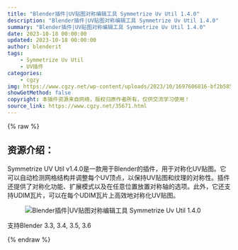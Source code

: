 ```yaml
---
title: "Blender插件|UV贴图对称编辑工具 Symmetrize Uv Util 1.4.0"
description: "Blender插件|UV贴图对称编辑工具 Symmetrize Uv Util 1.4.0"
summary: "Blender插件|UV贴图对称编辑工具 Symmetrize Uv Util 1.4.0"
date: 2023-10-18 00:00:00
updated: 2023-10-18 00:00:00
author: blenderit
tags: 
    - Symmetrize Uv Util
    - UV插件
categories:
    - cgzy
img: https://www.cgzy.net/wp-content/uploads/2023/10/1697606816-bf2b585aaeb7a04.webp
showGetMethod: false
copyright: 本插件资源来自网络，版权归原作者所有，仅供交流学习使用！
source_link: https://www.cgzy.net/35671.html
---
```


{% raw %}
<div class="wp-block-pandastudio-title"><div class="title_style_01"><h2 id="h2-0">资源介绍：</h2></div></div><p class="is-style-text-indent-2em">Symmetrize UV Util v1.4.0是一款用于Blender的插件，用于对称化UV贴图。它可以自动检测网格结构并调整每个UV顶点，以保持UV贴图和纹理的对称性。插件还提供了对称化功能、扩展模式以及在任意位置放置对称轴的选项。此外，它还支持UDIM瓦片，可以在每个UDIM瓦片上高效地对称化UV贴图。</p><div class="wp-block-image is-style-border-round-and-with-shadow">
<figure class="aligncenter size-large"><img decoding="async" src="https://img.alicdn.com/imgextra/i4/717183932/O1CN01VNHXIF1euuDXW9GZd_!!717183932.gif" title="Blender插件|UV贴图对称编辑工具 Symmetrize Uv Util 1.4.0" alt="Blender插件|UV贴图对称编辑工具 Symmetrize Uv Util 1.4.0"></figure></div><div class="wp-block-pandastudio-tips"><div class="tip success "><p>支持Blender 3.3, 3.4, 3.5, 3.6</p>
</div></div>
<div style="display: none">cgzy</div>
{% endraw %}